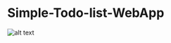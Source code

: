 # Simple-Todo-list-WebApp
![alt text](https://user-images.githubusercontent.com/55024871/151535289-b3da8c3c-dbd9-4148-9d45-88ca567f2302.png)
